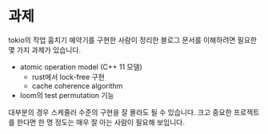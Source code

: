 # 과제

tokio의 작업 훔치기 예약기를 구현한 사람이 정리한 블로그 문서를 이해하려면 필요한 몇 가지 과제가 있습니다.&#x20;

* atomic operation model (C++ 11 모델)
  * rust에서 lock-free 구현
  * cache coherence algorithm&#x20;
* loom의 test permutation 기능

대부분의 경우 스케줄러 수준의 구현을 잘 몰라도 될 수 있습니다. 크고 중요한 프로젝트를 한다면 한 명 정도는 매우 잘 아는 사람이 필요해 보입니다.&#x20;

